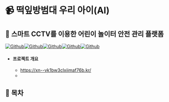 # :video_camera: 떡잎방범대 우리 아이(AI) 



## 🚩 스마트 CCTV를 이용한 어린이 놀이터 안전 관리 플랫폼 

[![Github](https://camo.githubusercontent.com/0751f9da68de6bc53d651de9b4c2a1f0c307828ee6a78df08d273972d50fb5c4/68747470733a2f2f696d672e736869656c64732e696f2f62616467652f7675652d322e362e31312d2532333446433038443f7374796c653d706c6173746963266c6f676f3d5675652e6a73)](https://camo.githubusercontent.com/0751f9da68de6bc53d651de9b4c2a1f0c307828ee6a78df08d273972d50fb5c4/68747470733a2f2f696d672e736869656c64732e696f2f62616467652f7675652d322e362e31312d2532333446433038443f7374796c653d706c6173746963266c6f676f3d5675652e6a73)[![Github](https://camo.githubusercontent.com/6b7be7b32f4c6d34aa47957298f2d2790e0bd61d36b1233e56c932d364501fd0/68747470733a2f2f696d672e736869656c64732e696f2f62616467652f737072696e675f626f6f742d322e332e312d2532333644423333463f7374796c653d706c6173746963266c6f676f3d537072696e67)](https://camo.githubusercontent.com/6b7be7b32f4c6d34aa47957298f2d2790e0bd61d36b1233e56c932d364501fd0/68747470733a2f2f696d672e736869656c64732e696f2f62616467652f737072696e675f626f6f742d322e332e312d2532333644423333463f7374796c653d706c6173746963266c6f676f3d537072696e67)[![Github](https://camo.githubusercontent.com/9cd1aba7d1485178698984ca279ac5b5d76d302e549dadc83eca624c08399259/68747470733a2f2f696d672e736869656c64732e696f2f62616467652f4d7953514c2d382e302d2532333434373941313f7374796c653d706c6173746963266c6f676f3d6d7973716c)](https://camo.githubusercontent.com/9cd1aba7d1485178698984ca279ac5b5d76d302e549dadc83eca624c08399259/68747470733a2f2f696d672e736869656c64732e696f2f62616467652f4d7953514c2d382e302d2532333434373941313f7374796c653d706c6173746963266c6f676f3d6d7973716c)[![Github](https://camo.githubusercontent.com/9afd880eabdca941a90d46ae09c12efc82665c3d2a58fdb70dadc7151bb56e3a/68747470733a2f2f696d672e736869656c64732e696f2f62616467652f52656469732d332e302d2532334443333832443f7374796c653d706c6173746963266c6f676f3d5265646973)](https://camo.githubusercontent.com/9afd880eabdca941a90d46ae09c12efc82665c3d2a58fdb70dadc7151bb56e3a/68747470733a2f2f696d672e736869656c64732e696f2f62616467652f52656469732d332e302d2532334443333832443f7374796c653d706c6173746963266c6f676f3d5265646973)[![Github](https://camo.githubusercontent.com/480f1db8dcbc18d367ec8ad2cca538eeb7de16a08d1db8b14094251e8b052f1f/68747470733a2f2f696d672e736869656c64732e696f2f62616467652f6275696c642d70617373696e672d627269676874677265656e3f7374796c653d706c6173746963)](https://camo.githubusercontent.com/480f1db8dcbc18d367ec8ad2cca538eeb7de16a08d1db8b14094251e8b052f1f/68747470733a2f2f696d672e736869656c64732e696f2f62616467652f6275696c642d70617373696e672d627269676874677265656e3f7374796c653d706c6173746963)

- #### 프로젝트 개요

  - https://xn--vk1bw3clxiimaf76b.kr/
  - 





## 📌 목차
